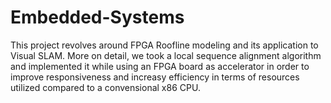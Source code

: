 # Embedded-Systems
This project revolves around FPGA Roofline modeling and its application to Visual SLAM. More on detail, we took a local sequence alignment algorithm and implemented it while using an FPGA board as accelerator in order to improve responsiveness and increasy efficiency in terms of resources utilized compared to a convensional x86 CPU.
